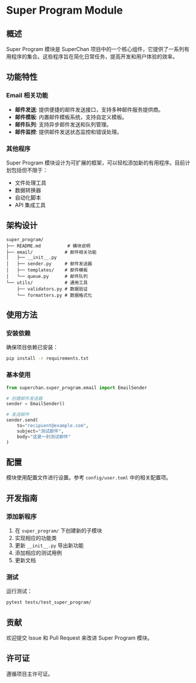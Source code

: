 # Super Program Module

## 概述

Super Program 模块是 SuperChan 项目中的一个核心组件，它提供了一系列有用程序的集合。这些程序旨在简化日常任务，提高开发和用户体验的效率。

## 功能特性

### Email 相关功能

- **邮件发送**: 提供便捷的邮件发送接口，支持多种邮件服务提供商。
- **邮件模板**: 内置邮件模板系统，支持自定义模板。
- **邮件队列**: 支持异步邮件发送和队列管理。
- **邮件监控**: 提供邮件发送状态监控和错误处理。

### 其他程序

Super Program 模块设计为可扩展的框架，可以轻松添加新的有用程序。目前计划包括但不限于：

- 文件处理工具
- 数据转换器
- 自动化脚本
- API 集成工具

## 架构设计

```
super_program/
├── README.md          # 模块说明
├── email/            # 邮件相关功能
│   ├── __init__.py
│   ├── sender.py     # 邮件发送器
│   ├── templates/    # 邮件模板
│   └── queue.py      # 邮件队列
└── utils/            # 通用工具
    ├── validators.py # 数据验证
    └── formatters.py # 数据格式化
```

## 使用方法

### 安装依赖

确保项目依赖已安装：

```bash
pip install -r requirements.txt
```

### 基本使用

```python
from superchan.super_program.email import EmailSender

# 创建邮件发送器
sender = EmailSender()

# 发送邮件
sender.send(
    to="recipient@example.com",
    subject="测试邮件",
    body="这是一封测试邮件"
)
```

## 配置

模块使用配置文件进行设置。参考 `config/user.toml` 中的相关配置项。

## 开发指南

### 添加新程序

1. 在 `super_program/` 下创建新的子模块
2. 实现相应的功能类
3. 更新 `__init__.py` 导出新功能
4. 添加相应的测试用例
5. 更新文档

### 测试

运行测试：

```bash
pytest tests/test_super_program/
```

## 贡献

欢迎提交 Issue 和 Pull Request 来改进 Super Program 模块。

## 许可证

遵循项目主许可证。
